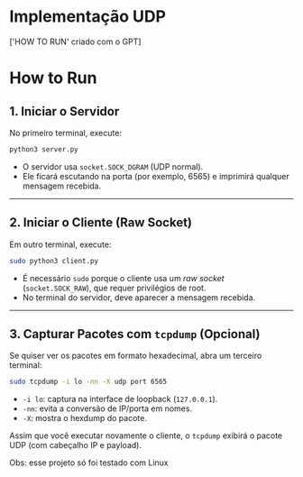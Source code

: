 # Implementação UDP

['HOW TO RUN' criado com o GPT]


# How to Run

## 1. Iniciar o Servidor

No primeiro terminal, execute:

```bash
python3 server.py
```

- O servidor usa `socket.SOCK_DGRAM` (UDP normal).
- Ele ficará escutando na porta (por exemplo, 6565) e imprimirá qualquer mensagem recebida.

---

## 2. Iniciar o Cliente (Raw Socket)

Em outro terminal, execute:

```bash
sudo python3 client.py
```

- É necessário `sudo` porque o cliente usa um *raw socket* (`socket.SOCK_RAW`), que requer privilégios de root.
- No terminal do servidor, deve aparecer a mensagem recebida.

---

## 3. Capturar Pacotes com `tcpdump` (Opcional)

Se quiser ver os pacotes em formato hexadecimal, abra um terceiro terminal:

```bash
sudo tcpdump -i lo -nn -X udp port 6565
```

- `-i lo`: captura na interface de loopback (`127.0.0.1`).
- `-nn`: evita a conversão de IP/porta em nomes.
- `-X`: mostra o hexdump do pacote.

Assim que você executar novamente o cliente, o `tcpdump` exibirá o pacote UDP (com cabeçalho IP e payload).

Obs: esse projeto só foi testado com Linux